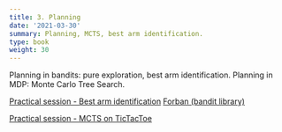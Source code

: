 ```yaml
---
title: 3. Planning
date: '2021-03-30'
summary: Planning, MCTS, best arm identification.
type: book
weight: 30
---
```


Planning in bandits: pure exploration, best arm identification.
Planning in MDP: Monte Carlo Tree Search.

<!--more-->

[Practical session - Best arm identification](bai.zip)
[Forban (bandit library)](../02_bandits/forban.zip)

[Practical session - MCTS on TicTacToe](tictactoe.zip)
